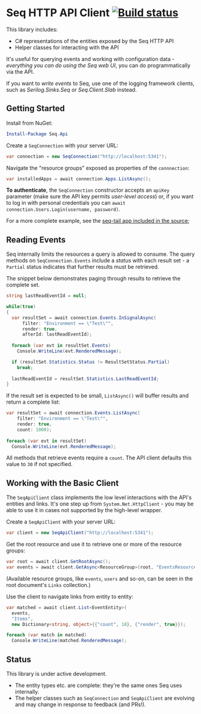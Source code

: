 Seq HTTP API Client [![Build status](https://ci.appveyor.com/api/projects/status/bhtx25hyqmmdqhvt?svg=true)](https://ci.appveyor.com/project/datalust/seq-api)
===================

This library includes:

 * C# representations of the entities exposed by the Seq HTTP API
 * Helper classes for interacting with the API

It's useful for querying events and working with configuration data - *everything you can do using the Seq web UI*, you can do programmatically via the API.

If you want to *write events* to Seq, use one of the logging framework clients, such as _Serilog.Sinks.Seq_ or _Seq.Client.Slab_ instead.

Getting Started
---------------

Install from NuGet:

```powershell
Install-Package Seq.Api
```

Create a `SeqConnection` with your server URL:

```csharp
var connection = new SeqConnection("http://localhost:5341");
```

Navigate the "resource groups" exposed as properties of the `connnection`:

```csharp
var installedApps = await connection.Apps.ListAsync();
```

**To authenticate**, the `SeqConnection` constructor accepts an `apiKey` parameter (make sure the API key permits _user-level access_) or, if you want to log in with personal credentials you can `await connection.Users.Login(username, password)`.

For a more complete example, see the [seq-tail app included in the source](https://github.com/continuousit/seq-api/blob/master/example/SeqTail/Program.cs);

Reading Events
--------------

Seq internally limits the resources a query is allowed to consume. The query methods on `SeqConnection.Events` include a _status_ with each result set - a `Partial` status indicates that further results must be retrieved.

The snippet below demonstrates paging through results to retrieve the complete set.

```csharp
string lastReadEventId = null;

while(true)
{
  var resultSet = await connection.Events.InSignalAsync(
      filter: "Environment == \"Test\"",
      render: true,
      afterId: lastReadEventId);
      
  foreach (var evt in resultSet.Events)
    Console.WriteLine(evt.RenderedMessage);

  if (resultSet.Statistics.Status != ResultSetStatus.Partial)
    break;
    
  lastReadEventId = resultSet.Statistics.LastReadEventId;
}
```

If the result set is expected to be small, `ListAsync()` will buffer results and return a complete list:

```csharp
var resultSet = await connection.Events.ListAsync(
    filter: "Environment == \"Test\"",
    render: true,
    count: 1000);
  
foreach (var evt in resultSet)
  Console.WriteLine(evt.RenderedMessage);
```

All methods that retrieve events require a `count`. The API client defaults this value to `30` if not specified.

Working with the Basic Client
-----------------------------

The `SeqApiClient` class implements the low level interactions with the API's entities and links. It's one step up from `System.Net.HttpClient` - you may be able to use it in cases not supported by the high-level wrapper. 

Create a `SeqApiClient` with your server URL:

```csharp
var client = new SeqApiClient("http://localhost:5341");
```

Get the root resource and use it to retrieve one or more of the resource groups:

```csharp
var root = await client.GetRootAsync();
var events = await client.GetAsync<ResourceGroup>(root, "EventsResources");
```

(Available resource groups, like `events`, `users` and so-on, can be seen in the root document's `Links` collection.)

Use the client to navigate links from entity to entity:

```csharp
var matched = await client.List<EventEntity>(
  events,
  "Items",
  new Dictionary<string, object>{{"count", 10}, {"render", true}});

foreach (var match in matched)
  Console.WriteLine(matched.RenderedMessage);
```

Status
------

This library is under active development.

* The entity types etc. are complete: they're the same ones Seq uses internally.
* The helper classes such as `SeqConnection` and `SeqApiClient` are evolving and may change in response to feedback (and PRs!).
